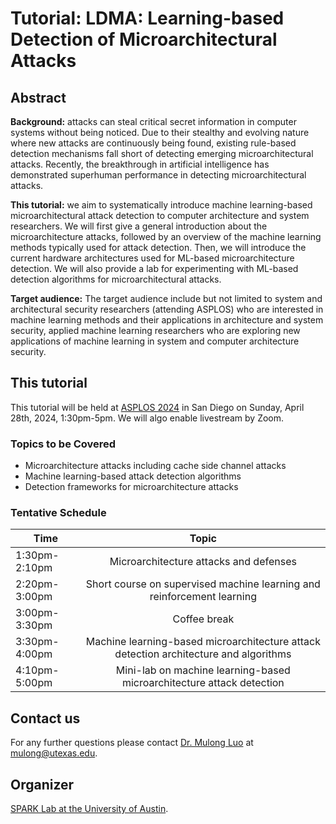 # Tutorial: LDMA: Learning-based Detection of Microarchitectural Attacks

## Abstract

**Background:** attacks can steal critical secret information in computer systems without being noticed. Due to their stealthy and evolving nature where new attacks are continuously being found, existing rule-based detection mechanisms fall short of detecting emerging microarchitectural attacks. Recently, the breakthrough in artificial intelligence has demonstrated superhuman performance in detecting microarchitectural attacks.

**This tutorial:** we aim to systematically introduce machine learning-based microarchitectural attack detection to computer architecture and system researchers. We will first give a general introduction about the microarchitecture attacks, followed by an overview of the machine learning methods typically used for attack detection. Then, we will introduce the current hardware architectures used for ML-based microarchitecture detection. We will also provide a lab for experimenting with ML-based detection algorithms for microarchitectural attacks.  

**Target audience:** The target audience include but not limited to system and architectural security researchers (attending ASPLOS) who are interested in machine learning methods and their applications in architecture and system security, applied machine learning researchers who are exploring new applications of machine learning in system and computer architecture security.

## This tutorial

This tutorial will be held at [ASPLOS 2024](https://www.asplos-conference.org/asplos2024/) in San Diego on Sunday, April 28th, 2024, 1:30pm-5pm. We will algo enable livestream by Zoom.

### Topics to be Covered

* Microarchitecture attacks including cache side channel attacks
* Machine learning-based attack detection algorithms
* Detection frameworks for microarchitecture attacks

### Tentative Schedule

| Time  | Topic | 
| ------------- | :-------------: | 
|1:30pm-2:10pm|Microarchitecture attacks and defenses|
|2:20pm-3:00pm|Short course on supervised machine learning and reinforcement learning|
|3:00pm-3:30pm|Coffee break|
|3:30pm-4:00pm|Machine learning-based microarchitecture attack detection architecture and algorithms|
|4:10pm-5:00pm|Mini-lab on machine learning-based microarchitecture attack detection|

## Contact us
For any further questions please contact [Dr. Mulong Luo](https://mulongluo.me) at <mulong@utexas.edu>. 

## Organizer

[SPARK Lab at the University of Austin](https://spark.ece.utexas.edu).


